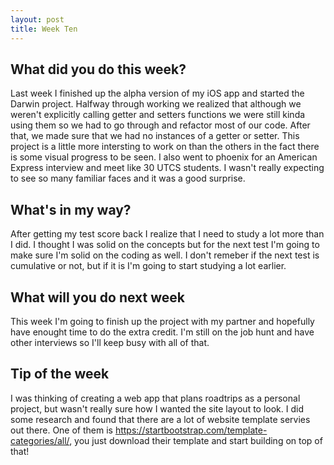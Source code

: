```yaml
---
layout: post
title: Week Ten
---
```


## What did you do this week? ##
Last week I finished up the alpha version of my iOS app and started the Darwin project. Halfway through working we realized that although we weren't explicitly calling getter and setters functions we were still kinda using them so we had to go through and refactor most of our code. After that, we made sure that we had no instances of a getter or setter. This project is a little more intersting to work on than the others in the fact there is some visual progress to be seen. I also went to phoenix for an American Express interview and meet like 30 UTCS students. I wasn't really expecting to see so many familiar faces and it was a good surprise.

## What's in my way? ##
After getting my test score back I realize that I need to study a lot more than I did. I thought I was solid on the concepts but for the next test I'm going to make sure I'm solid on the coding as well. I don't remeber if the next test is cumulative or not, but if it is I'm going to start studying a lot earlier.

## What will you do next week ##
This week I'm going to finish up the project with my partner and hopefully have enought time to do the extra credit. I'm still on the job hunt and have other interviews so I'll keep busy with all of that.

## Tip of the week ##
I was thinking of creating a web app that plans roadtrips as a personal project, but wasn't really sure how I wanted the site layout to look. I did some research and found that there are a lot of website template servies out there. One of them is https://startbootstrap.com/template-categories/all/, you just download their template and start building on top of that!
